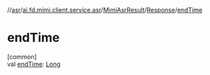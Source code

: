 //[asr](../../../../index.md)/[ai.fd.mimi.client.service.asr](../../index.md)/[MimiAsrResult](../index.md)/[Response](index.md)/[endTime](end-time.md)

# endTime

[common]\
val [endTime](end-time.md): [Long](https://kotlinlang.org/api/core/kotlin-stdlib/kotlin/-long/index.html)
